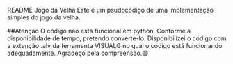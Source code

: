 README 
Jogo da Velha
Este é um psudocódigo de uma implementação simples do jogo da velha.

##Atenção
O código não está funcional em python. Conforme a disponibilidade de tempo, pretendo converte-lo.
Disponibilizei o código com a extenção .alv da ferramenta VISUALG no qual o código está funcionando adequadamente. Agradeço pela compreensão.😄
